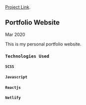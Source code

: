 [Project Link](https://geeteshladdha.netlify.com/).

## Portfolio Website

Mar 2020

This is my personal portfolio website.

### `Technologies Used`

#### `SCSS`

#### `Javascript`

#### `Reactjs`

#### `Netlify`
